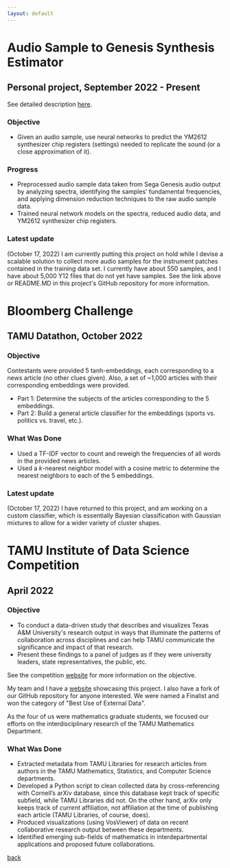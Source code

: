 ```yaml
---
layout: default
---
```


# Audio Sample to Genesis Synthesis Estimator

## Personal project, September 2022 - Present

See detailed description [here](./sample2genesis.html).

### Objective

* Given an audio sample, use neural networks to predict the YM2612 synthesizer chip registers (settings) needed to replicate the sound (or a close approximation of it).

### Progress
* Preprocessed audio sample data taken from Sega Genesis audio output by analyzing spectra, identifying the samples’ fundamental frequencies, and applying dimension reduction techniques to the raw audio sample data.
* Trained neural network models on the spectra, reduced audio data, and YM2612 synthesizer chip registers.

### Latest update

(October 17, 2022) I am currently putting this project on hold while I devise a scalable solution to collect more audio samples for the instrument patches contained in the training data set. I currently have about 550 samples, and I have about 5,000 Y12 files that do not yet have samples. See the link above or README.MD in this project's GitHub repository for more information.

# Bloomberg Challenge

## TAMU Datathon, October 2022

### Objective

Contestants were provided 5 tanh-embeddings, each corresponding to a news article (no other clues given). Also, a set of ~1,000 articles with their corresponding embeddings were provided.

* Part 1: Determine the subjects of the articles corresponding to the 5 embeddings.
* Part 2: Build a general article classifier for the embeddings (sports vs. politics vs. travel, etc.).

### What Was Done
* Used a TF-IDF vector to count and reweigh the frequencies of all words in the provided news articles.
* Used a _k_-nearest neighbor model with a cosine metric to determine the nearest neighbors to each of the 5 embeddings.

### Latest update

(October 17, 2022) I have returned to this project, and am working on a custom classifier, which is essentially Bayesian classification with Gaussian mixtures to allow for a wider variety of cluster shapes.

# TAMU Institute of Data Science Competition

## April 2022

### Objective

* To conduct a data-driven study that describes and visualizes Texas A&M University's research output in ways that illuminate the patterns of collaboration across disciplines and can help TAMU communicate the significance and impact of that research.
* Present these findings to a panel of judges as if they were university leaders, state representatives, the public, etc.

See the competition [website](https://tamids.tamu.edu/2022/01/23/2022-dscomp-call/) for more information on the objective.

My team and I have a [website](https://arpan-pal.github.io/ds_comp_22/index.html) showcasing this project. I also have a fork of our GitHub repository for anyone interested. We were named a Finalist and won the category of "Best Use of External Data".

As the four of us were mathematics graduate students, we focused our efforts on the interdisciplinary research of the TAMU Mathematics Department.

### What Was Done
* Extracted metadata from TAMU Libraries for research articles from authors in the TAMU Mathematics, Statistics, and Computer Science departments.
* Developed a Python script to clean collected data by cross-referencing with Cornell’s arXiv database, since this database kept track of specific subfield, while TAMU Libraries did not. On the other hand, arXiv only keeps track of _current_ affiliation, not affiliation at the time of publishing each article (TAMU Libraries, of course, does).
* Produced visualizations (using VosViewer) of data on recent collaborative research output between these departments.
* Identified emerging sub-fields of mathematics in interdepartmental applications and proposed future collaborations.

[back](./)

